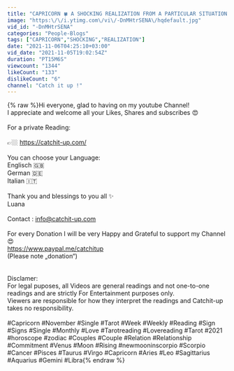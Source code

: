 ```yaml
---
title: "CAPRICORN 🍀 A SHOCKING REALIZATION FROM A PARTICULAR SITUATION ❤️ Single Reading November 2021"
image: "https:\/\/i.ytimg.com\/vi\/-DnMHtrSENA\/hqdefault.jpg"
vid_id: "-DnMHtrSENA"
categories: "People-Blogs"
tags: ["CAPRICORN","SHOCKING","REALIZATION"]
date: "2021-11-06T04:25:10+03:00"
vid_date: "2021-11-05T19:02:54Z"
duration: "PT15M6S"
viewcount: "1344"
likeCount: "133"
dislikeCount: "6"
channel: "Catch it up !"
---
```

{% raw %}Hi everyone, glad to having on my youtube Channel!<br />I appreciate and welcome all your Likes, Shares and subscribes 😍<br /><br />For a private Reading:<br /><br />👉🏼  <a rel="nofollow" target="blank" href="https://catchit-up.com/">https://catchit-up.com/</a><br /><br />You can choose your Language:<br />Englisch 🇬🇧<br />German 🇩🇪<br />Italian 🇮🇹<br /><br />Thank you and blessings to you all ✨ <br />Luana<br /><br />Contact : info@catchit-up.com<br /><br />For every Donation I will be very Happy and Grateful to support my Channel 😍<br /><a rel="nofollow" target="blank" href="https://www.paypal.me/catchitup">https://www.paypal.me/catchitup</a><br />(Please note „donation“)<br /><br /><br />Disclamer: <br />For legal puposes, all Videos are general readings and not one-to-one readings and are strictly For Entertainment purposes only.<br />Viewers are responsible for how they interpret the readings and Catchit-up takes no responsibility.<br /><br />#Capricorn #November #Single #Tarot #Week #Weekly #Reading #Sign #Signs #Single #Monthly #Love #Tarotreading #Lovereading #Tarot #2021 #horoscope #zodiac #Couples #Couple #Relation #Relationship #Commitment #Venus #Moon #Rising #newmooninscorpio #Scorpio #Cancer #Pisces #Taurus #Virgo #Capricorn #Aries #Leo #Sagittarius #Aquarius #Gemini #Libra{% endraw %}
